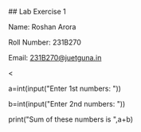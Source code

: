 \## Lab Exercise 1



Name: Roshan Arora



Roll Number: 231B270



Email: 231B270@juetguna.in



<



a=int(input("Enter 1st numbers: "))



b=int(input("Enter 2nd numbers: "))



print("Sum of these numbers is ",a+b)



>

# 

